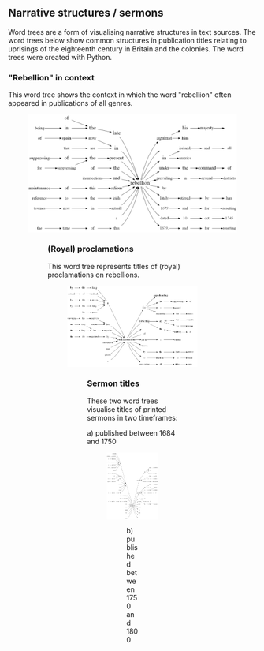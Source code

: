 
## Narrative structures / sermons

Word trees are a form of visualising narrative structures in text sources. The word trees below show common structures in publication titles relating to uprisings of the eighteenth century in Britain and the colonies. The word trees were created with Python. 

### "Rebellion" in context

This word tree shows the context in which the word "rebellion" often appeared in publications of all genres.

<figure>
<img src="./assets/WordTreeRebellion.png" align="center" width:"150"/>
<figure/>
  
### (Royal) proclamations

This word tree represents titles of (royal) proclamations on rebellions.
  
<figure>
<img src="./assets/WordTreeProclamation.png" align="center" width:"150"/>
<figure/>
  
### Sermon titles

These two word trees visualise titles of printed sermons in two timeframes:

a) published between 1684 and 1750
  
<figure>
<img src="./assets/WordTreeSermons_1684-1750.png" align="center" width:"150"/>
<figure/>
  
b) published between 1750 and 1800
  
<figure>
<img src="./assets/WordTreeSermons_1750-1800.png" align="center" width:"150"/>
<figure/>
